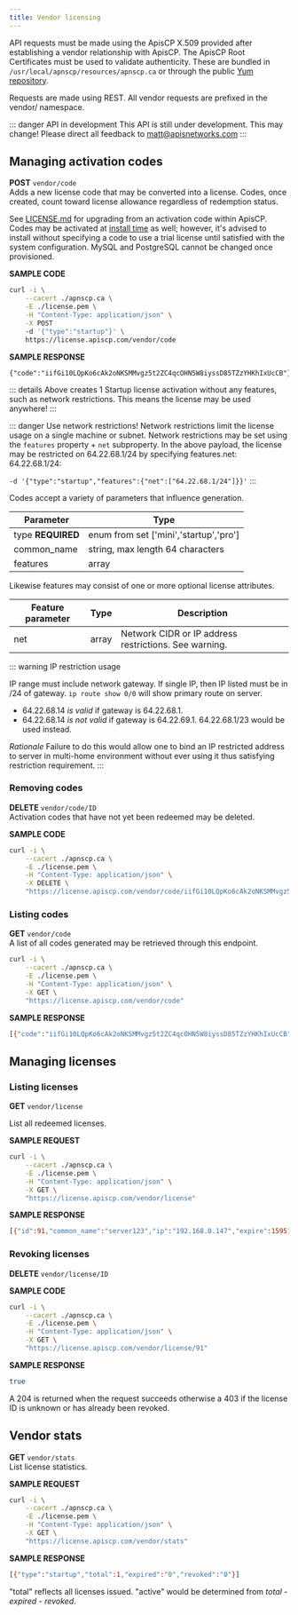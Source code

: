 ```yaml
---
title: Vendor licensing
---
```


API requests must be made using the ApisCP X.509 provided after establishing a vendor relationship with ApisCP. The ApisCP Root Certificates must be used to validate authenticity. These are bundled in `/usr/local/apnscp/resources/apnscp.ca` or through the public [Yum repository](http://yum.apiscp.com/apnscp.ca).

Requests are made using REST. All vendor requests are prefixed in the vendor/ namespace.

::: danger API in development
This API is still under development. This may change! Please direct all feedback to matt@apisnetworks.com
:::



## Managing activation codes

**POST** `vendor/code`  
Adds a new license code that may be converted into a license. Codes, once created, count toward license allowance regardless of redemption status.

See [LICENSE.md](LICENSE.md) for upgrading from an activation code within ApisCP. Codes may be activated at [install time](https://github.com/apisnetworks/apiscp-bootstrapper#registered-licenses) as well; however, it's advised to install without specifying a code to use a trial license until satisfied with the system configuration. MySQL and PostgreSQL cannot be changed once provisioned.

**SAMPLE CODE**

```bash
curl -i \
	--cacert ./apnscp.ca \
	-E ./license.pem \
	-H "Content-Type: application/json" \
	-X POST
	-d '{"type":"startup"}' \
	https://license.apiscp.com/vendor/code 
```

**SAMPLE RESPONSE**
```
{"code":"iifGi10LQpKo6cAk2oNKSMMvgz5t2ZC4qcOHN5W8iyssD85TZzYHKhIxUcCB"}
```

::: details
Above creates 1 Startup license activation without any features, such as network restrictions. This means the license may be used anywhere!
:::

::: danger Use network restrictions!
Network restrictions limit the license usage on a single machine or subnet. Network restrictions may be set using the `features` property + `net` subproperty. In the above payload, the license may be restricted on 64.22.68.1/24 by specifying features.net: 64.22.68.1/24:

`-d '{"type":"startup","features":{"net":["64.22.68.1/24"]}}'`
:::

Codes accept a variety of parameters that influence generation.

| Parameter         | Type                                   |
| ----------------- | -------------------------------------- |
| type **REQUIRED** | enum from set ['mini','startup','pro'] |
| common_name       | string, max length 64 characters       |
| features          | array                                  |

Likewise features may consist of one or more optional license attributes.

| Feature parameter | Type  | Description                                           |
| ----------------- | ----- | ----------------------------------------------------- |
| net               | array | Network CIDR or IP address restrictions. See warning. |

::: warning IP restriction usage

IP range must include network gateway. If single IP, then IP listed must be in /24 of gateway. `ip route show 0/0` will show primary route on server.

- 64.22.68.14 *is valid* if gateway is 64.22.68.1.
- 64.22.68.14 *is not valid* if gateway is 64.22.69.1. 64.22.68.1/23 would be used instead.

*Rationale*
Failure to do this would allow one to bind an IP restricted address to server in multi-home environment without ever using it thus satisfying restriction requirement.
:::


### Removing codes
**DELETE** `vendor/code/ID`  
Activation codes that have not yet been redeemed may be deleted.

**SAMPLE CODE**

```bash
curl -i \
	--cacert ./apnscp.ca \
	-E ./license.pem \
	-H "Content-Type: application/json" \
	-X DELETE \
	"https://license.apiscp.com/vendor/code/iifGi10LQpKo6cAk2oNKSMMvgz5t2ZC4qcOHN5W8iyssD85TZzYHKhIxUcCB"
```

### Listing codes

**GET** `vendor/code`  
A list of all codes generated may be retrieved through this endpoint.

```bash
curl -i \
	--cacert ./apnscp.ca \
	-E ./license.pem \
	-H "Content-Type: application/json" \
	-X GET \
	"https://license.apiscp.com/vendor/code"
```

**SAMPLE RESPONSE**
```bash
[{"code":"iifGi10LQpKo6cAk2oNKSMMvgz5t2ZC4qcOHN5W8iyssD85TZzYHKhIxUcCB","available":1,"issued":1591601554,"created_at":1591601554,"common_name":"server123"}]
```

## Managing licenses

### Listing licenses

**GET** `vendor/license`  

List all redeemed licenses.

**SAMPLE REQUEST**

```bash
curl -i \
	--cacert ./apnscp.ca \
	-E ./license.pem \
	-H "Content-Type: application/json" \
	-X GET \
	"https://license.apiscp.com/vendor/license"
```

**SAMPLE RESPONSE**

```bash
[{"id":91,"common_name":"server123","ip":"192.168.0.147","expire":1595149179,"created":1591693179}]
```

### Revoking licenses

**DELETE** `vendor/license/ID`  

**SAMPLE CODE**

```bash
curl -i \
	--cacert ./apnscp.ca \
	-E ./license.pem \
	-H "Content-Type: application/json" \
	-X GET \
	"https://license.apiscp.com/vendor/license/91"
```

**SAMPLE RESPONSE**

```bash
true
```

A 204 is returned when the request succeeds otherwise a 403 if the license ID is unknown or has already been revoked.

## Vendor stats

**GET** `vendor/stats`  
List license statistics.

**SAMPLE REQUEST**

```bash
curl -i \
	--cacert ./apnscp.ca \
	-E ./license.pem \
	-H "Content-Type: application/json" \
	-X GET \
	"https://license.apiscp.com/vendor/stats"
```

**SAMPLE RESPONSE**
```bash
[{"type":"startup","total":1,"expired":"0","revoked":"0"}]
```

"total" reflects all licenses issued. "active" would be determined from *total* - *expired* - *revoked*.
